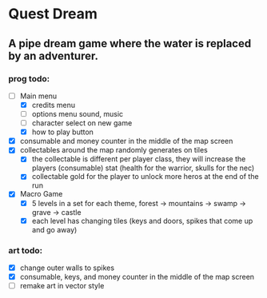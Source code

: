 # Quest Dream

## A pipe dream game where the water is replaced by an adventurer.



### prog todo:
- [ ] Main menu
   - [x] credits menu
   - [ ] options menu sound, music
   - [ ] character select on new game
   - [x] how to play button
- [x] consumable and money counter in the middle of the map screen
- [x] collectables around the map randomly generates on tiles
   - [x] the collectable is different per player class, they will increase the players (consumable) stat (health for the warrior, skulls for the nec)
   - [x] collectable gold for the player to unlock more heros at the end of the run
- [x] Macro Game
   - [x] 5 levels in a set for each theme, forest -> mountains -> swamp -> grave -> castle
   - [x] each level has changing tiles (keys and doors, spikes that come up and go away)

### art todo:
- [x] change outer walls to spikes
- [x] consumable, keys, and money counter in the middle of the map screen
- [ ] remake art in vector style